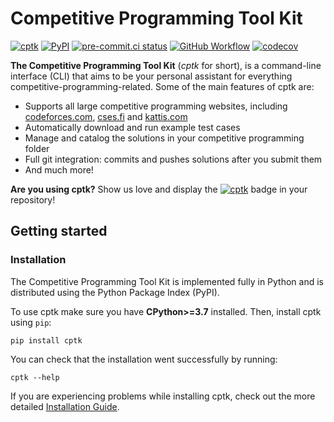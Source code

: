# Competitive Programming Tool Kit

[![cptk](https://img.shields.io/static/v1?label=using&message=cptk&color=ffbb00)](https://github.com/RealA10N/cptk)
[![PyPI](https://img.shields.io/pypi/v/cptk?logo=python&logoColor=white)](https://pypi.org/project/cptk)
[![pre-commit.ci status](https://results.pre-commit.ci/badge/github/RealA10N/cptk/main.svg)](https://results.pre-commit.ci/latest/github/RealA10N/cptk/main)
[![GitHub Workflow](https://img.shields.io/github/workflow/status/reala10n/cptk/CI/main?logo=github&logoColor=white)](https://github.com/RealA10N/cptk/actions/workflows/ci.yaml?query=branch%3Amain)
[![codecov](https://img.shields.io/codecov/c/github/reala10n/cptk?logo=codecov&logoColor=white)](https://codecov.io/gh/RealA10N/cptk)

**The Competitive Programming Tool Kit** (_cptk_ for short), is a command-line interface (CLI) that aims to be your personal assistant for everything competitive-programming-related. Some of the main features of cptk are:

- Supports all large competitive programming websites, including [codeforces.com](https://codeforces.com/), [cses.fi](https://cses.fi/) and [kattis.com](https://open.kattis.com/)
- Automatically download and run example test cases
- Manage and catalog the solutions in your competitive programming folder
- Full git integration: commits and pushes solutions after you submit them
- And much more!

**Are you using cptk?** Show us love and display the [![cptk](https://img.shields.io/static/v1?label=using&message=cptk&color=ffbb00)](https://github.com/RealA10N/cptk) badge in your repository!

## Getting started

### Installation

The Competitive Programming Tool Kit is implemented fully in Python and is
distributed using the Python Package Index (PyPI).

To use cptk make sure you have **CPython>=3.7** installed.
Then, install cptk using `pip`:

```shell
pip install cptk
```

You can check that the installation went successfully by running:

```shell
cptk --help
```

If you are experiencing problems while installing cptk, check out the more
detailed [Installation Guide](https://github.com/RealA10N/cptk/wiki/Installation).
